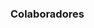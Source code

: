### Colaboradores
<!--
* [Diego Gonzalez](mailto:diego.gonzalez.arango@owasp.org)
* [John Vargas](mailto:john.vargas@owasp.org)
* [Mateo Martinez](mailto:mateo.martinez@owasp.org)
* [Ramiro Pulgar](mailto:ramiro.pulgar@owasp.org)
* [Ricardo Supo](mailto:ricardo.supo@owasp.org)
* [Saira Isaac](mailto:saira.isaac@owasp.org)
-->